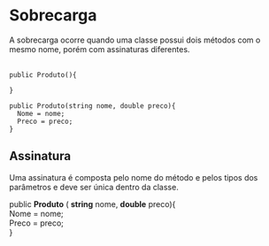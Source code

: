 
# Sobrecarga #

A sobrecarga ocorre quando uma classe possui dois métodos com o mesmo nome, porém com assinaturas diferentes. <br><br>

```
public Produto(){

}

public Produto(string nome, double preco){
  Nome = nome;
  Preco = preco;
}

```

## Assinatura ##

Uma assinatura é composta pelo nome do método e pelos tipos dos parâmetros e deve ser única dentro da classe.


 public **Produto** ( **string** nome, **double** preco){ <br>
      Nome = nome; <br>
      Preco = preco; <br>
  }


